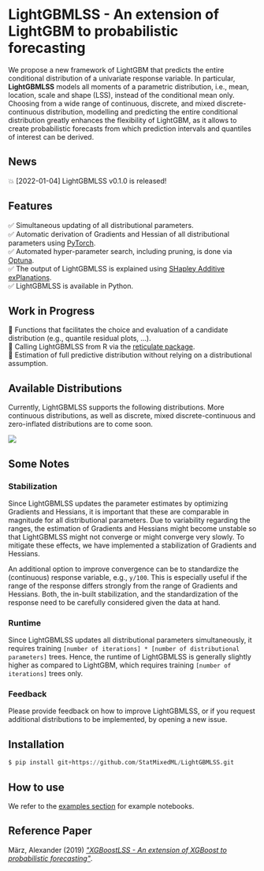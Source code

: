 # LightGBMLSS - An extension of LightGBM to probabilistic forecasting
We propose a new framework of LightGBM that predicts the entire conditional distribution of a univariate response variable. In particular, **LightGBMLSS** models all moments of a parametric distribution, i.e., mean, location, scale and shape (LSS), instead of the conditional mean only. Choosing from a wide range of continuous, discrete, and mixed discrete-continuous distribution, modelling and predicting the entire conditional distribution greatly enhances the flexibility of LightGBM, as it allows to create probabilistic forecasts from which prediction intervals and quantiles of interest can be derived.

## News
:boom: [2022-01-04] LightGBMLSS v0.1.0 is released!

## Features
:white_check_mark: Simultaneous updating of all distributional parameters. <br/>
:white_check_mark: Automatic derivation of Gradients and Hessian of all distributional parameters using [PyTorch](https://pytorch.org/docs/stable/autograd.html). <br/>
:white_check_mark: Automated hyper-parameter search, including pruning, is done via [Optuna](https://optuna.org/). <br/>
:white_check_mark: The output of LightGBMLSS is explained using [SHapley Additive exPlanations](https://github.com/slundberg/shap). <br/>
:white_check_mark: LightGBMLSS is available in Python. <br/>

## Work in Progress
:construction: Functions that facilitates the choice and evaluation of a candidate distribution (e.g., quantile residual plots, ...). <br/>
:construction: Calling LightGBMLSS from R via the [reticulate package](https://rstudio.github.io/reticulate/). <br/>
:construction: Estimation of full predictive distribution without relying on a distributional assumption.  <br/>

## Available Distributions
Currently, LightGBMLSS supports the following distributions. More continuous distributions, as well as discrete, mixed discrete-continuous and zero-inflated distributions are to come soon.

<img align="center" src="../master/figures/distr.png">

## Some Notes
### Stabilization
Since LightGBMLSS updates the parameter estimates by optimizing Gradients and Hessians, it is important that these are comparable in magnitude for all distributional parameters. Due to variability regarding the ranges, the estimation of Gradients and Hessians might become unstable so that LightGBMLSS might not converge or might converge very slowly. To mitigate these effects, we have implemented a stabilization of Gradients and Hessians.

An additional option to improve convergence can be to standardize the (continuous) response variable, e.g., ```y/100```. This is especially useful if the range of the response differs strongly from the range of Gradients and Hessians. Both, the in-built stabilization, and the standardization of the response need to be carefully considered given the data at hand.

### Runtime
Since LightGBMLSS updates all distributional parameters simultaneously, it requires training ```[number of iterations] * [number of distributional parameters]``` trees. Hence, the runtime of LightGBMLSS is generally slightly higher as compared to LightGBM, which requires training ```[number of iterations]``` trees only.

### Feedback
Please provide feedback on how to improve LightGBMLSS, or if you request additional distributions to be implemented, by opening a new issue.

## Installation
```python
$ pip install git+https://github.com/StatMixedML/LightGBMLSS.git
```
## How to use
We refer to the [examples section](https://github.com/StatMixedML/LightGBMLSS/tree/master/examples) for example notebooks.

## Reference Paper
März, Alexander (2019) [*"XGBoostLSS - An extension of XGBoost to probabilistic forecasting"*](https://arxiv.org/abs/1907.03178). 
